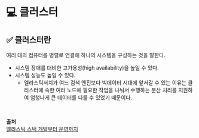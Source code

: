 # 💻 클러스터

## ✅ 클러스터란
여러 대의 컴퓨터를 병렬로 연결해 하나의 시스템을 구성하는 것을 말한다.
- 시스템 장애를 대비한 고가용성(high availability)을 높일 수 있다.
- 시스템 성능도 높일 수 있다.
    - 엘라스틱서치가 여느 검색 엔진보다 빅데이터 시대에 앞서갈 수 있는 이유는 클러스터에 속한 여러 노드에 필요한 작업을 나눠서 수행하는 분산 처리를 지원하여 엄청나게 큰 데이터를 다룰 수 있었기 때문이다.


<br>

**출처**  
[엘라스틱 스택 개발부터 운영까지](https://product.kyobobook.co.kr/detail/S000001932755)